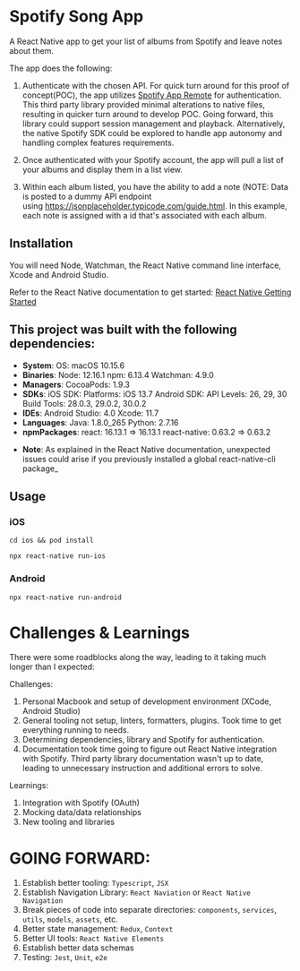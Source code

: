 # Spotify Song App

A React Native app to get your list of albums from Spotify and leave notes about them.

The app does the following:

1.  Authenticate with the chosen API. For quick turn around for this proof of concept(POC), the app utilizes [Spotify App Remote](https://cjam.github.io/react-native-spotify-remote/index.html) for authentication. This third party library provided minimal alterations to native files, resulting in quicker turn around to develop POC. Going forward, this library could support session management and playback. Alternatively, the native Spotify SDK could be explored to handle app autonomy and handling complex features requirements.

2.  Once authenticated with your Spotify account, the app will pull a list of your albums and display them in a list view.

3.  Within each album listed, you have the ability to add a note (NOTE: Data is posted to a dummy API endpoint using https://jsonplaceholder.typicode.com/guide.html. In this example, each note is assigned with a id that's associated with each album.

## Installation

You will need Node, Watchman, the React Native command line interface, Xcode and Android Studio.

Refer to the React Native documentation to get started:
[React Native Getting Started](https://reactnative.dev/docs/environment-setup)

## This project was built with the following dependencies:

- **System**:
  OS: macOS 10.15.6
- **Binaries**:
  Node: 12.16.1
  npm: 6.13.4
  Watchman: 4.9.0
- **Managers**:
  CocoaPods: 1.9.3
- **SDKs**:
  iOS SDK:
  Platforms: iOS 13.7
  Android SDK:
  API Levels: 26, 29, 30
  Build Tools: 28.0.3, 29.0.2, 30.0.2
- **IDEs**:
  Android Studio: 4.0
  Xcode: 11.7
- **Languages**:
  Java: 1.8.0_265
  Python: 2.7.16
- **npmPackages**:
  react: 16.13.1 => 16.13.1
  react-native: 0.63.2 => 0.63.2

* **Note**: As explained in the React Native documentation, unexpected issues could arise if you previously installed a global react-native-cli package\_

## Usage

### iOS

```
cd ios && pod install
```

```
npx react-native run-ios
```

### Android

```
npx react-native run-android
```

# Challenges & Learnings

There were some roadblocks along the way, leading to it taking much longer than I expected:

Challenges:

1. Personal Macbook and setup of development environment (XCode, Android Studio)
2. General tooling not setup, linters, formatters, plugins. Took time to get everything running to needs.
3. Determining dependencies, library and Spotify for authentication.
4. Documentation took time going to figure out React Native integration with Spotify. Third party library documentation wasn't up to date, leading to unnecessary instruction and additional errors to solve.

Learnings:

1. Integration with Spotify (OAuth)
2. Mocking data/data relationships
3. New tooling and libraries

# GOING FORWARD:

1. Establish better tooling: `Typescript`, `JSX`
2. Establish Navigation Library: `React Naviation` or `React Native Navigation`
3. Break pieces of code into separate directories: `components`, `services`, `utils`, `models`, `assets`, etc.
4. Better state management: `Redux`, `Context`
5. Better UI tools: `React Native Elements`
6. Establish better data schemas
7. Testing: `Jest`, `Unit`, `e2e`
